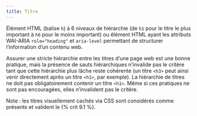 ```yaml
---
title: Titre
---
```


Élément HTML (balise `h`) à 6 niveaux de hiérarchie (de `h1` pour le titre le plus important à `h6` pour le moins important) ou élément HTML ayant les attributs WAI-ARIA `role="heading"` et `aria-level` permettant de structurer l’information d’un contenu web.

Assurer une stricte hiérarchie entre les titres d’une page web est une bonne pratique, mais la présence de sauts hiérarchiques n’invalide pas le critère tant que cette hiérarchie plus lâche reste cohérente (un titre `<h3>` peut ainsi venir directement après un titre `<h1>`, par exemple). La hiérarchie de titres ne doit pas obligatoirement contenir un titre `<h1>`. Même si ces pratiques ne sont pas encouragées, elles n’invalident pas le critère.

Note : les titres visuellement cachés via CSS sont considérés comme présents et valident le {% crit 9.1 %}.
